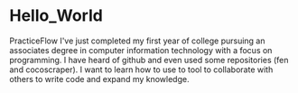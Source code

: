 # Hello_World
PracticeFlow
I've just completed my first year of college pursuing an associates degree in computer information technology with a focus on programming. I have heard of github and even used some repositories (fen and cocoscraper). I want to learn how to use to tool to collaborate with others to write code and expand my knowledge.
